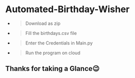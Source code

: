 # Automated-Birthday-Wisher
- > Download as zip
- > Fill the birthdays.csv file
- > Enter the Credentials in Main.py
- > Run the program on cloud

## Thanks for taking a Glance😉
